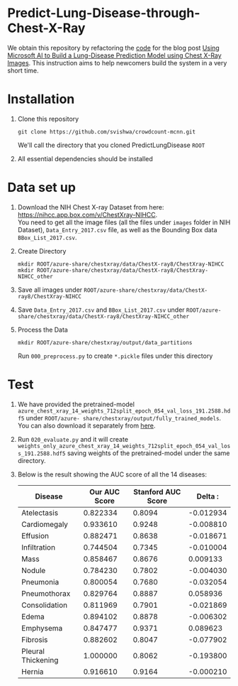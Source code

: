 # Predict-Lung-Disease-through-Chest-X-Ray
We obtain this repository by refactoring the [code](https://github.com/Azure/AzureChestXRay) for the blog post [Using Microsoft AI to Build a Lung-Disease Prediction Model using Chest X-Ray Images](https://blogs.technet.microsoft.com/machinelearning/2018/03/07/using-microsoft-ai-to-build-a-lung-disease-prediction-model-using-chest-x-ray-images/). This instruction aims to help newcomers build the system in a very short time.   
# Installation
1. Clone this repository
   ```Shell
   git clone https://github.com/svishwa/crowdcount-mcnn.git
   ```
   We'll call the directory that you cloned PredictLungDisease `ROOT`  
  
2. All essential dependencies should be installed  
# Data set up
1. Download the NIH Chest X-ray Dataset from here:  
   https://nihcc.app.box.com/v/ChestXray-NIHCC.  
   You need to get all the image files (all the files under `images` folder in NIH Dataset), `Data_Entry_2017.csv` file, as well as the      Bounding Box data `BBox_List_2017.csv`.  

2. Create Directory 
   ```Shell
   mkdir ROOT/azure-share/chestxray/data/ChestX-ray8/ChestXray-NIHCC
   mkdir ROOT/azure-share/chestxray/data/ChestX-ray8/ChestXray-NIHCC_other
   ```  
3. Save all images under `ROOT/azure-share/chestxray/data/ChestX-ray8/ChestXray-NIHCC`  

4. Save `Data_Entry_2017.csv` and `BBox_List_2017.csv` under `ROOT/azure-share/chestxray/data/ChestX-ray8/ChestXray-NIHCC_other`  

5. Process the Data
   ```Shell
   mkdir ROOT/azure-share/chestxray/output/data_partitions
   ```  
   Run `000_preprocess.py` to create `*.pickle` files under this directory 
# Test  
1. We have provided the pretrained-model `azure_chest_xray_14_weights_712split_epoch_054_val_loss_191.2588.hdf5` under `ROOT/azure- share/chestxray/output/fully_trained_models`. You can also download it separately from [here](https://chestxray.blob.core.windows.net/chestxraytutorial/tutorial_xray/chexray_14_weights_712split_epoch_054_val_loss_191.2588.hdf5).  

2. Run `020_evaluate.py` and it will create `weights_only_azure_chest_xray_14_weights_712split_epoch_054_val_loss_191.2588.hdf5` saving weights of the pretrained-model under the same directory.

3. Below is the result showing the AUC score of all the 14 diseases:  

   | Disease            | Our AUC Score    | Stanford AUC Score | Delta     :|
   |--------------------|------------------|--------------------|-----------|
   | Atelectasis        | 0.822334         | 0.8094             | -0.012934 |
   | Cardiomegaly       | 0.933610         | 0.9248             | -0.008810 |
   | Effusion           | 0.882471         | 0.8638             | -0.018671 |
   | Infiltration       | 0.744504         | 0.7345             | -0.010004 |
   | Mass               | 0.858467         | 0.8676             |  0.009133 |
   | Nodule             | 0.784230         | 0.7802             | -0.004030 |
   | Pneumonia          | 0.800054         | 0.7680             | -0.032054 |
   | Pneumothorax       | 0.829764         | 0.8887             |  0.058936 |
   | Consolidation      | 0.811969         | 0.7901             | -0.021869 |
   | Edema              | 0.894102         | 0.8878             | -0.006302 |
   | Emphysema          | 0.847477         | 0.9371             |  0.089623|
   | Fibrosis           | 0.882602         | 0.8047             | -0.077902 |
   | Pleural Thickening | 1.000000         | 0.8062             | -0.193800 |
   | Hernia             | 0.916610         | 0.9164             | -0.000210 |  
   
   
